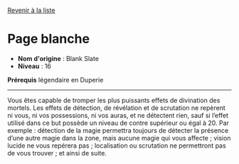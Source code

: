 [Revenir à la liste](list.md)

# Page blanche

 * **Nom d'origine** : Blank Slate
 * **Niveau** : 16


<p><strong>Prérequis</strong> légendaire en Duperie</p>
<hr>
<p>Vous êtes capable de tromper les plus puissants effets de divination des mortels. Les effets de détection, de révélation et de scrutation ne repèrent ni vous, ni vos possessions, ni vos auras, et ne détectent rien, sauf si l’effet utilisé dans ce but possède un niveau de contre supérieur ou égal à 20. Par exemple : détection de la magie permettra toujours de détecter la présence d’une autre magie dans la zone, mais aucune magie qui vous affecte ; vision lucide ne vous repérera pas ; localisation ou scrutation ne permettront pas de vous trouver ; et ainsi de suite.</p>
